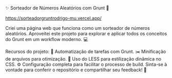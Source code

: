 ✨ Sorteador de Números Aleatórios com Grunt 🎲

https://sorteadorgruntrodrigo-mu.vercel.app/

Criei uma página web que funciona como um sorteador de números aleatórios. Aproveitei este projeto para explorar e aplicar todos os conceitos do Grunt em um workflow moderno. 💻

Recursos do projeto:
🔧 Automatização de tarefas com Grunt.
✂️ Minificação de arquivos para otimização.
🎨 Uso do LESS para estilização dinâmica no CSS.
⚙️ Configuração completa para facilitar o processo de build.
Sinta-se à vontade para conferir o repositório e compartilhar seu feedback! 🚀
